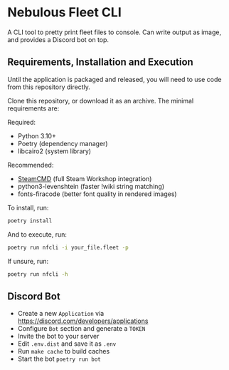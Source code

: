 # Nebulous Fleet CLI

A CLI tool to pretty print fleet files to console. Can write output as image, and provides a Discord bot on top.

## Requirements, Installation and Execution

Until the application is packaged and released, you will need to use code from this repository directly.

Clone this repository, or download it as an archive. The minimal requirements are:

Required:

- Python 3.10+
- Poetry (dependency manager)
- libcairo2 (system library)

Recommended:

- [SteamCMD](https://developer.valvesoftware.com/wiki/SteamCMD) (full Steam Workshop integration)
- python3-levenshtein (faster !wiki string matching)
- fonts-firacode (better font quality in rendered images)

To install, run:

```sh
poetry install
```

And to execute, run:

```sh
poetry run nfcli -i your_file.fleet -p
```

If unsure, run:

```sh
poetry run nfcli -h
```

## Discord Bot

- Create a new `Application` via <https://discord.com/developers/applications>
- Configure `Bot` section and generate a `TOKEN`
- Invite the bot to your server
- Edit `.env.dist` and save it as `.env`
- Run `make cache` to build caches
- Start the bot `poetry run bot`

